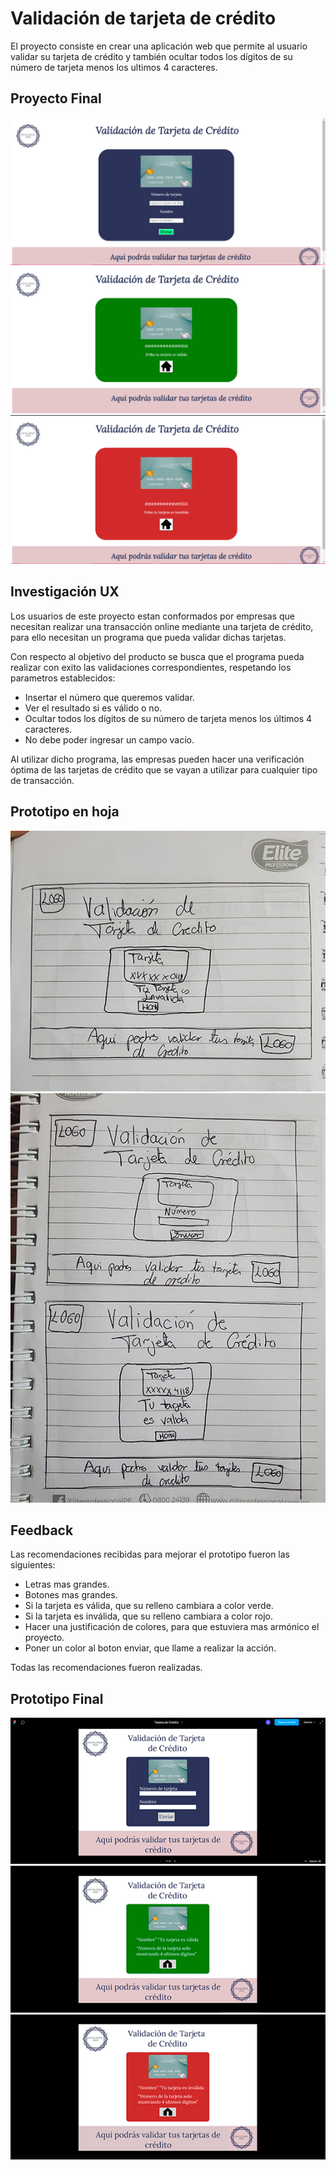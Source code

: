 # Validación de tarjeta de crédito
El proyecto consiste en crear una aplicación web que permite al usuario validar su tarjeta de crédito y también ocultar todos los dígitos de su número de tarjeta menos los ultimos 4 caracteres.

## Proyecto Final
![Screenshot](ImagenesFinal01.jpg)
![Screenshot](ImagenesFinal02.jpg)
![Screenshot](ImagenesFinal03.jpg)
## Investigación UX
Los usuarios de este proyecto estan conformados por empresas que necesitan realizar una transacción online mediante una tarjeta de crédito, para ello necesitan un programa que pueda validar dichas tarjetas.

Con respecto al objetivo del producto se busca que el programa pueda realizar con exito las validaciones correspondientes, respetando los parametros establecidos:

* Insertar el número que queremos validar.
* Ver el resultado si es válido o no.
* Ocultar todos los dígitos de su número de tarjeta menos los últimos 4 caracteres.
* No debe poder ingresar un campo vacío.

Al utilizar dicho programa, las empresas pueden hacer una verificación óptima de las tarjetas de crédito que se vayan a utilizar para cualquier tipo de transacción.

## Prototipo en hoja
 ![Screenshot](Prototipo1.jpg)
 ![Screenshot](Prototipo1.1.jpg)

## Feedback
Las recomendaciones recibidas para mejorar el prototipo fueron las siguientes:

* Letras mas grandes.
* Botones mas grandes.
* Si la tarjeta es válida, que su relleno cambiara a color verde.
* Si la tarjeta es inválida, que su relleno cambiara a color rojo.
* Hacer una justificación de colores, para que estuviera mas armónico el proyecto.
* Poner un color al boton enviar, que llame a realizar la acción.

Todas las recomendaciones fueron realizadas.

## Prototipo Final
 ![Screenshot](PrototipoFinal1.jpg)
 ![Screenshot](PrototipoFinal2.jpg)
 ![Screenshot](PrototipoFinal3.jpg)
